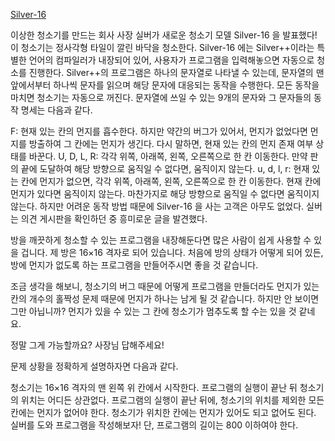 <!-- @format -->

[Silver-16](https://www.acmicpc.net/problem/24680)

이상한 청소기를 만드는 회사 사장 실버가 새로운 청소기 모델 Silver-16 을 발표했다! 이 청소기는 정사각형 타일이 깔린 바닥을 청소한다. Silver-16 에는 Silver++이라는 특별한 언어의 컴파일러가 내장되어 있어, 사용자가 프로그램을 입력해놓으면 자동으로 청소를 진행한다. Silver++의 프로그램은 하나의 문자열로 나타낼 수 있는데, 문자열의 맨 앞에서부터 하나씩 문자를 읽으며 해당 문자에 대응되는 동작을 수행한다. 모든 동작을 마치면 청소기는 자동으로 꺼진다. 문자열에 쓰일 수 있는 9개의 문자와 그 문자들의 동작 명세는 다음과 같다.

F: 현재 있는 칸의 먼지를 흡수한다. 하지만 약간의 버그가 있어서, 먼지가 없었다면 먼지를 방출하여 그 칸에는 먼지가 생긴다. 다시 말하면, 현재 있는 칸의 먼지 존재 여부 상태를 바꾼다.
U, D, L, R: 각각 위쪽, 아래쪽, 왼쪽, 오른쪽으로 한 칸 이동한다. 만약 판의 끝에 도달하여 해당 방향으로 움직일 수 없다면, 움직이지 않는다.
u, d, l, r: 현재 있는 칸에 먼지가 없으면, 각각 위쪽, 아래쪽, 왼쪽, 오른쪽으로 한 칸 이동한다. 현재 칸에 먼지가 있다면 움직이지 않는다. 마찬가지로 해당 방향으로 움직일 수 없다면 움직이지 않는다.
하지만 어려운 동작 방법 때문에 Silver-16 을 사는 고객은 아무도 없었다. 실버는 의견 게시판을 확인하던 중 흥미로운 글을 발견했다.

방을 깨끗하게 청소할 수 있는 프로그램을 내장해둔다면 많은 사람이 쉽게 사용할 수 있을 겁니다. 제 방은 16×16 격자로 되어 있습니다. 처음에 방의 상태가 어떻게 되어 있든, 방에 먼지가 없도록 하는 프로그램을 만들어주시면 좋을 것 같습니다.

조금 생각을 해보니, 청소기의 버그 때문에 어떻게 프로그램을 만들더라도 먼지가 있는 칸의 개수의 홀짝성 문제 때문에 먼지가 하나는 남게 될 것 같습니다. 하지만 안 보이면 그만 아닙니까? 먼지가 있을 수 있는 그 칸에 청소기가 멈추도록 할 수는 있을 것 같네요.

정말 그게 가능할까요? 사장님 답해주세요!

문제 상황을 정확하게 설명하자면 다음과 같다.

청소기는 16×16 격자의 맨 왼쪽 위 칸에서 시작한다.
프로그램의 실행이 끝난 뒤 청소기의 위치는 어디든 상관없다.
프로그램의 실행이 끝난 뒤에, 청소기의 위치를 제외한 모든 칸에는 먼지가 없어야 한다. 청소기가 위치한 칸에는 먼지가 있어도 되고 없어도 된다.
실버를 도와 프로그램을 작성해보자! 단, 프로그램의 길이는 800 이하여야 한다.
